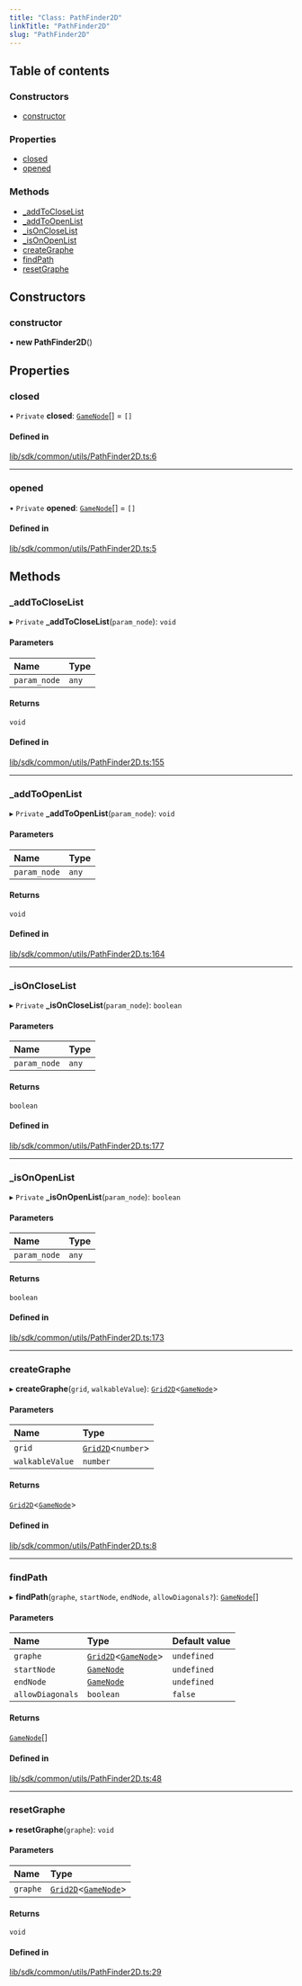 ```yaml
---
title: "Class: PathFinder2D"
linkTitle: "PathFinder2D"
slug: "PathFinder2D"
---
```


## Table of contents

### Constructors

- [constructor](PathFinder2D.md#constructor)

### Properties

- [closed](PathFinder2D.md#closed)
- [opened](PathFinder2D.md#opened)

### Methods

- [\_addToCloseList](PathFinder2D.md#_addtocloselist)
- [\_addToOpenList](PathFinder2D.md#_addtoopenlist)
- [\_isOnCloseList](PathFinder2D.md#_isoncloselist)
- [\_isOnOpenList](PathFinder2D.md#_isonopenlist)
- [createGraphe](PathFinder2D.md#creategraphe)
- [findPath](PathFinder2D.md#findpath)
- [resetGraphe](PathFinder2D.md#resetgraphe)

## Constructors

### constructor

• **new PathFinder2D**()

## Properties

### closed

• `Private` **closed**: [`GameNode`](GameNode.md)[] = `[]`

#### Defined in

[lib/sdk/common/utils/PathFinder2D.ts:6](https://github.com/thetinyspark/barista/blob/e2c447e4/lib/sdk/common/utils/PathFinder2D.ts#L6)

___

### opened

• `Private` **opened**: [`GameNode`](GameNode.md)[] = `[]`

#### Defined in

[lib/sdk/common/utils/PathFinder2D.ts:5](https://github.com/thetinyspark/barista/blob/e2c447e4/lib/sdk/common/utils/PathFinder2D.ts#L5)

## Methods

### \_addToCloseList

▸ `Private` **_addToCloseList**(`param_node`): `void`

#### Parameters

| Name | Type |
| :------ | :------ |
| `param_node` | `any` |

#### Returns

`void`

#### Defined in

[lib/sdk/common/utils/PathFinder2D.ts:155](https://github.com/thetinyspark/barista/blob/e2c447e4/lib/sdk/common/utils/PathFinder2D.ts#L155)

___

### \_addToOpenList

▸ `Private` **_addToOpenList**(`param_node`): `void`

#### Parameters

| Name | Type |
| :------ | :------ |
| `param_node` | `any` |

#### Returns

`void`

#### Defined in

[lib/sdk/common/utils/PathFinder2D.ts:164](https://github.com/thetinyspark/barista/blob/e2c447e4/lib/sdk/common/utils/PathFinder2D.ts#L164)

___

### \_isOnCloseList

▸ `Private` **_isOnCloseList**(`param_node`): `boolean`

#### Parameters

| Name | Type |
| :------ | :------ |
| `param_node` | `any` |

#### Returns

`boolean`

#### Defined in

[lib/sdk/common/utils/PathFinder2D.ts:177](https://github.com/thetinyspark/barista/blob/e2c447e4/lib/sdk/common/utils/PathFinder2D.ts#L177)

___

### \_isOnOpenList

▸ `Private` **_isOnOpenList**(`param_node`): `boolean`

#### Parameters

| Name | Type |
| :------ | :------ |
| `param_node` | `any` |

#### Returns

`boolean`

#### Defined in

[lib/sdk/common/utils/PathFinder2D.ts:173](https://github.com/thetinyspark/barista/blob/e2c447e4/lib/sdk/common/utils/PathFinder2D.ts#L173)

___

### createGraphe

▸ **createGraphe**(`grid`, `walkableValue`): [`Grid2D`](Grid2D.md)<[`GameNode`](GameNode.md)\>

#### Parameters

| Name | Type |
| :------ | :------ |
| `grid` | [`Grid2D`](Grid2D.md)<`number`\> |
| `walkableValue` | `number` |

#### Returns

[`Grid2D`](Grid2D.md)<[`GameNode`](GameNode.md)\>

#### Defined in

[lib/sdk/common/utils/PathFinder2D.ts:8](https://github.com/thetinyspark/barista/blob/e2c447e4/lib/sdk/common/utils/PathFinder2D.ts#L8)

___

### findPath

▸ **findPath**(`graphe`, `startNode`, `endNode`, `allowDiagonals?`): [`GameNode`](GameNode.md)[]

#### Parameters

| Name | Type | Default value |
| :------ | :------ | :------ |
| `graphe` | [`Grid2D`](Grid2D.md)<[`GameNode`](GameNode.md)\> | `undefined` |
| `startNode` | [`GameNode`](GameNode.md) | `undefined` |
| `endNode` | [`GameNode`](GameNode.md) | `undefined` |
| `allowDiagonals` | `boolean` | `false` |

#### Returns

[`GameNode`](GameNode.md)[]

#### Defined in

[lib/sdk/common/utils/PathFinder2D.ts:48](https://github.com/thetinyspark/barista/blob/e2c447e4/lib/sdk/common/utils/PathFinder2D.ts#L48)

___

### resetGraphe

▸ **resetGraphe**(`graphe`): `void`

#### Parameters

| Name | Type |
| :------ | :------ |
| `graphe` | [`Grid2D`](Grid2D.md)<[`GameNode`](GameNode.md)\> |

#### Returns

`void`

#### Defined in

[lib/sdk/common/utils/PathFinder2D.ts:29](https://github.com/thetinyspark/barista/blob/e2c447e4/lib/sdk/common/utils/PathFinder2D.ts#L29)
